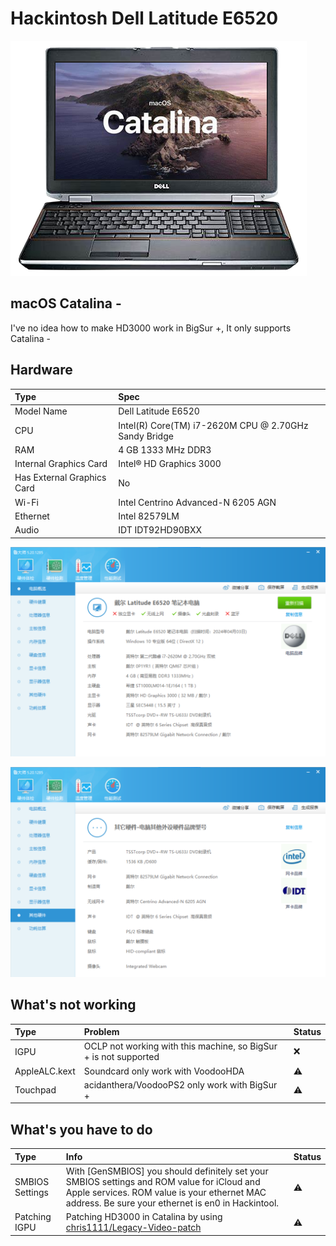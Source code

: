 # Hackintosh Dell Latitude E6520  
![Dell-Latitude-E6520](https://github.com/firedevel/Hackintosh-Dell-Latitude-E6520-Catalina/blob/main/e6520.png?raw=true)

## macOS Catalina -  
I've no idea how to make HD3000 work in BigSur +, It only supports Catalina -

## Hardware

Type | Spec
:---------|:---------
Model Name      | Dell Latitude E6520
CPU              | Intel(R) Core(TM) i7-2620M CPU @ 2.70GHz Sandy Bridge
RAM           | 4 GB 1333 MHz DDR3
Internal Graphics Card | Intel® HD Graphics 3000
Has External Graphics Card | No
Wi-Fi             | Intel Centrino Advanced-N 6205 AGN
Ethernet          | Intel 82579LM
Audio       | IDT IDT92HD90BXX


![Hardware-1](https://github.com/firedevel/Hackintosh-Dell-Latitude-E6520-Catalina/blob/main/config-1.png?raw=true)

![Hardware-2](https://github.com/firedevel/Hackintosh-Dell-Latitude-E6520-Catalina/blob/main/config-2.png?raw=true)

## What's not working 
Type | Problem | Status
:---------|:---------|:----------
IGPU | OCLP not working with this machine, so BigSur + is not supported |  ❌  
AppleALC.kext | Soundcard only work with VoodooHDA |  ⚠️  
Touchpad | acidanthera/VoodooPS2 only work with BigSur + |  ⚠️  

## What's you have to do 
  
Type | Info | Status
:---------|:---------|:----------
SMBIOS Settings  | With [GenSMBIOS] you should definitely set your SMBIOS settings and ROM value for iCloud and Apple services. ROM value is your ethernet MAC address. Be sure your ethernet is en0 in Hackintool. |  ⚠️
Patching IGPU  | Patching HD3000 in Catalina by using [chris1111/Legacy-Video-patch](https://github.com/chris1111/Legacy-Video-patch) |  ⚠️
  